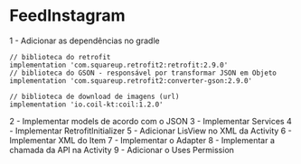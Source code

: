 # FeedInstagram
 
1 - Adicionar as dependências no gradle

    // biblioteca do retrofit
    implementation 'com.squareup.retrofit2:retrofit:2.9.0'
    // biblioteca do GSON - responsável por transformar JSON em Objeto
    implementation 'com.squareup.retrofit2:converter-gson:2.9.0'

    // biblioteca de download de imagens (url)
    implementation 'io.coil-kt:coil:1.2.0'

2 - Implementar models de acordo com o JSON
3 - Implementar Services
4 - Implementar RetrofitInitializer
5 - Adicionar LisView no XML da Activity
6 - Implementar XML do Item
7 - Implementar o Adapter
8 - Implementar a chamada da API na Activity
9 - Adicionar o Uses Permission
